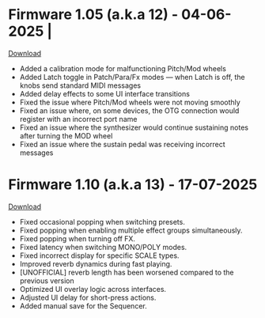 # Firmware 1.05 (a.k.a 12) - 04-06-2025 | 
[Download](SMK-37_Pro_012.fwsc)

* Added a calibration mode for malfunctioning Pitch/Mod wheels
* Added Latch toggle in Patch/Para/Fx modes — when Latch is off, the knobs send standard MIDI messages
* Added delay effects to some UI interface transitions
* Fixed the issue where Pitch/Mod wheels were not moving smoothly
* Fixed an issue where, on some devices, the OTG connection would register with an incorrect port name
* Fixed an issue where the synthesizer would continue sustaining notes after turning the MOD wheel
* Fixed an issue where the sustain pedal was receiving incorrect messages

# Firmware 1.10 (a.k.a 13) - 17-07-2025
[Download](SMK-37_Pro_013.fwsc)

* Fixed occasional popping when switching presets.
* Fixed popping when enabling multiple effect groups simultaneously.
* Fixed popping when turning off FX.
* Fixed latency when switching MONO/POLY modes.
* Fixed incorrect display for specific SCALE types.
* Improved reverb dynamics during fast playing.
* [UNOFFICIAL] reverb length has been worsened compared to the previous version
* Optimized UI overlay logic across interfaces.
* Adjusted UI delay for short-press actions.
* Added manual save for the Sequencer.
